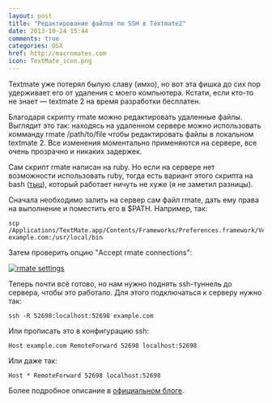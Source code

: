 ```yaml
---
layout: post
title: "Редактирование файлов по SSH в Textmate2"
date: 2013-10-24 15:44
comments: true
categories: OSX
href: http://macromates.com
icon: TextMate_icon.png
---
```

Textmate уже потерял былую славу (имхо), но вот эта фишка до сих пор удерживает его от удаления с моего компьютера. Кстати, если кто-то не знает — textmate 2 на время разработки бесплатен.

Благодаря скрипту rmate можно редактировать удаленные файлы. Выглядит это так: находясь на удаленном сервере можно использовать комманду rmate /path/to/file чтобы редактировать файлы в локальном textmate 2. Все изменения моментально применяются на сервере, все очень прозрачно и никаких задержек.

Сам скрипт rmate написан на ruby. Но если на сервере нет возможности использовать ruby, тогда есть вариант этого скрипта на bash ([тыц][bashrmate]), который работает ничуть не хуже (я не заметил разницы).
<!--more-->

Сначала необходимо залить на сервер сам файл rmate, дать ему права на выполнение и поместить его в $PATH. Например, так:

	scp /Applications/TextMate.app/Contents/Frameworks/Preferences.framework/Versions/A/Resources/rmate example.com:/usr/local/bin


Затем проверить опцию "Accept rmate connections":

<a class="screenshot" href="https://www.monosnap.com/image/awK04nCcufODrJwJkMomGhxfr.png" rel="screenshot" title=""><img src="https://www.monosnap.com/image/awK04nCcufODrJwJkMomGhxfr.png" alt="rmate settings" /></a>

Теперь почти всё готово, но нам нужно поднять ssh-туннель до сервера, чтобы это работало. Для этого подключаться к серверу нужно так:

	ssh -R 52698:localhost:52698 example.com

Или прописать это в конфигурацию ssh:

	Host example.com RemoteForward 52698 localhost:52698

Или даже так:

	Host * RemoteForward 52698 localhost:52698

Более подробное описание в [официальном блоге](http://blog.macromates.com/2011/mate-and-rmate/).

[bashrmate]: https://github.com/aurora/rmate "Порт rmate на bash"